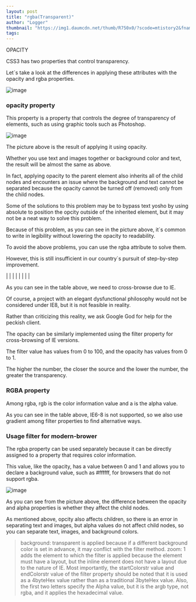 ```yaml
---
layout: post
title: "rgba(Transparent)"
author: "Logger"
thumbnail: "https://img1.daumcdn.net/thumb/R750x0/?scode=mtistory2&fname=https%3A%2F%2Ft1.daumcdn.net%2Fcfile%2Ftistory%2F25448E4856578BBA15"
tags: 
---
```



OPACITY

CSS3 has two properties that control transparency.

Let`s take a look at the differences in applying these attributes with the opacity and rgba properties.

![image](https://t1.daumcdn.net/cfile/tistory/25448E4856578BBA15)

### opacity property

This property is a property that controls the degree of transparency of elements, such as using graphic tools such as Photoshop.

![image](https://t1.daumcdn.net/cfile/tistory/25643D3456578DDA29)

The picture above is the result of applying it using opacity.

Whether you use text and images together or background color and text, the result will be almost the same as above.

In fact, applying opacity to the parent element also inherits all of the child nodes and encounters an issue where the background and text cannot be separated because the opacity cannot be turned off (removed) only from the child nodes.

Some of the solutions to this problem may be to bypass text yosho by using absolute to position the opcity outside of the inherited element, but it may not be a neat way to solve this problem.

Because of this problem, as you can see in the picture above, it`s common to write in legibility without lowering the opacity to readability.

To avoid the above problems, you can use the rgba attribute to solve them.

However, this is still insufficient in our country`s pursuit of step-by-step improvement.

| |
| |
| |
| |

As you can see in the table above, we need to cross-browse due to IE.

Of course, a project with an elegant dysfunctional philosophy would not be considered under IE8, but it is not feasible in reality.

Rather than criticizing this reality, we ask Google God for help for the peckish client.

The opacity can be similarly implemented using the filter property for cross-browsing of IE versions.

The filter value has values from 0 to 100, and the opacity has values from 0 to 1.

The higher the number, the closer the source and the lower the number, the greater the transparency.

### RGBA property

Among rgba, rgb is the color information value and a is the alpha value.

As you can see in the table above, IE6-8 is not supported, so we also use gradient among filter properties to find alternative ways.

### Usage filter for modern-brower

The rgba property can be used separately because it can be directly assigned to a property that requires color information.

This value, like the opacity, has a value between 0 and 1 and allows you to declare a background value, such as #ffffff, for browsers that do not support rgba.

![image](https://t1.daumcdn.net/cfile/tistory/2229C750565799ED23)

As you can see from the picture above, the difference between the opacity and alpha properties is whether they affect the child nodes.

As mentioned above, opcity also affects children, so there is an error in separating text and images, but alpha values do not affect child nodes, so you can separate text, images, and background colors.

> background: transparent is applied because if a different background color is set in advance, it may conflict with the filter method.
zoom: 1 adds the element to which the filter is applied because the element must have a layout, but the inline element does not have a layout due to the nature of IE.
Most importantly, the startColorstr value and endColorstr value of the filter property should be noted that it is used as a 4byteHex value rather than as a traditional 3byteHex value.
Also, the first two letters specify the Alpha value, but it is the argb type, not rgba, and it applies the hexadecimal value.